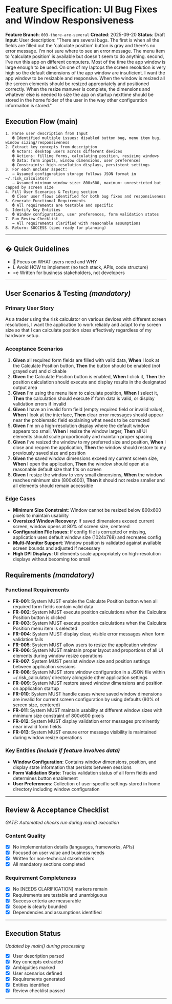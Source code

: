 # Feature Specification: UI Bug Fixes and Window Responsiveness

**Feature Branch**: `003-there-are-several`
**Created**: 2025-09-20
**Status**: Draft
**Input**: User description: "There are several bugs. The first is when all the fields are filled out the 'calculate position' button is gray and there's no error message. I'm not sure where to see an error message. The menu item to 'calculate position' is available but doesn't seem to do anything. second, I've run this app on different computers. Most of the time the app window is large enough to be used. On one of my laptops the screen resolution is very high so the default dimensions of the app window are insuficient. I want the app window to be resizable and responsive. When the window is resized all the screen elements should be resized appropriately and positioned correctly. When the resize manuver is complete, the dimensions and whatever else is needed to size the app on startup nexttime should be stored in the home folder of the user in the way other configuration informaiton is stored."

## Execution Flow (main)
```
1. Parse user description from Input
   � Identified multiple issues: disabled button bug, menu item bug, window sizing/responsiveness
2. Extract key concepts from description
   � Actors: desktop users across different devices
   � Actions: filling forms, calculating position, resizing windows
   � Data: form inputs, window dimensions, user preferences
   � Constraints: high-resolution displays, persistent settings
3. For each unclear aspect:
   → Assumed configuration storage follows JSON format in ~/.risk_calculator/
   → Assumed minimum window size: 800x600, maximum: unrestricted but capped by screen size
4. Fill User Scenarios & Testing section
   � Clear user flows identified for both bug fixes and responsiveness
5. Generate Functional Requirements
   � All requirements are testable and specific
6. Identify Key Entities
   � Window configuration, user preferences, form validation states
7. Run Review Checklist
   → All requirements clarified with reasonable assumptions
8. Return: SUCCESS (spec ready for planning)
```

---

## � Quick Guidelines
-  Focus on WHAT users need and WHY
- L Avoid HOW to implement (no tech stack, APIs, code structure)
- =e Written for business stakeholders, not developers

---

## User Scenarios & Testing *(mandatory)*

### Primary User Story
As a trader using the risk calculator on various devices with different screen resolutions, I want the application to work reliably and adapt to my screen size so that I can calculate position sizes effectively regardless of my hardware setup.

### Acceptance Scenarios
1. **Given** all required form fields are filled with valid data, **When** I look at the Calculate Position button, **Then** the button should be enabled (not grayed out) and clickable
2. **Given** the Calculate Position button is enabled, **When** I click it, **Then** the position calculation should execute and display results in the designated output area
3. **Given** I'm using the menu item to calculate position, **When** I select it, **Then** the calculation should execute if form data is valid, or display validation errors if invalid
4. **Given** I have an invalid form field (empty required field or invalid value), **When** I look at the interface, **Then** clear error messages should appear near the problematic field explaining what needs to be corrected
5. **Given** I'm on a high-resolution display where the default window appears too small, **When** I resize the window larger, **Then** all UI elements should scale proportionally and maintain proper spacing
6. **Given** I've resized the window to my preferred size and position, **When** I close and reopen the application, **Then** the window should restore to my previously saved size and position
7. **Given** the saved window dimensions exceed my current screen size, **When** I open the application, **Then** the window should open at a reasonable default size that fits on screen
8. **Given** I resize the window to very small dimensions, **When** the window reaches minimum size (800x600), **Then** it should not resize smaller and all elements should remain accessible

### Edge Cases
- **Minimum Size Constraint**: Window cannot be resized below 800x600 pixels to maintain usability
- **Oversized Window Recovery**: If saved dimensions exceed current screen, window opens at 80% of screen size, centered
- **Configuration File Issues**: If config file is corrupted or missing, application uses default window size (1024x768) and recreates config
- **Multi-Monitor Support**: Window position is validated against available screen bounds and adjusted if necessary
- **High DPI Displays**: UI elements scale appropriately on high-resolution displays without becoming too small

## Requirements *(mandatory)*

### Functional Requirements
- **FR-001**: System MUST enable the Calculate Position button when all required form fields contain valid data
- **FR-002**: System MUST execute position calculations when the Calculate Position button is clicked
- **FR-003**: System MUST execute position calculations when the Calculate Position menu item is selected
- **FR-004**: System MUST display clear, visible error messages when form validation fails
- **FR-005**: System MUST allow users to resize the application window
- **FR-006**: System MUST maintain proper layout and proportions of all UI elements during window resize operations
- **FR-007**: System MUST persist window size and position settings between application sessions
- **FR-008**: System MUST store window configuration in a JSON file within ~/.risk_calculator/ directory alongside other application settings
- **FR-009**: System MUST restore saved window dimensions and position on application startup
- **FR-010**: System MUST handle cases where saved window dimensions are invalid for current screen configuration by using defaults (80% of screen size, centered)
- **FR-011**: System MUST maintain usability at different window sizes with minimum size constraint of 800x600 pixels
- **FR-012**: System MUST display validation error messages prominently near invalid form fields
- **FR-013**: System MUST ensure error message visibility is maintained during window resize operations

### Key Entities *(include if feature involves data)*
- **Window Configuration**: Contains window dimensions, position, and display state information that persists between sessions
- **Form Validation State**: Tracks validation status of all form fields and determines button enablement
- **User Preferences**: Collection of user-specific settings stored in home directory including window configuration

---

## Review & Acceptance Checklist
*GATE: Automated checks run during main() execution*

### Content Quality
- [x] No implementation details (languages, frameworks, APIs)
- [x] Focused on user value and business needs
- [x] Written for non-technical stakeholders
- [x] All mandatory sections completed

### Requirement Completeness
- [x] No [NEEDS CLARIFICATION] markers remain
- [x] Requirements are testable and unambiguous
- [x] Success criteria are measurable
- [x] Scope is clearly bounded
- [x] Dependencies and assumptions identified

---

## Execution Status
*Updated by main() during processing*

- [x] User description parsed
- [x] Key concepts extracted
- [x] Ambiguities marked
- [x] User scenarios defined
- [x] Requirements generated
- [x] Entities identified
- [x] Review checklist passed

---